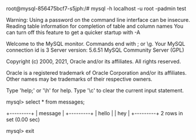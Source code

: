 root@mysql-856475bcf7-s5jph:/# mysql -h localhost -u root -padmin test

Warning: Using a password on the command line interface can be insecure.
Reading table information for completion of table and column names
You can turn off this feature to get a quicker startup with -A

Welcome to the MySQL monitor.  Commands end with ; or \g.
Your MySQL connection id is 3
Server version: 5.6.51 MySQL Community Server (GPL)

Copyright (c) 2000, 2021, Oracle and/or its affiliates. All rights reserved.

Oracle is a registered trademark of Oracle Corporation and/or its
affiliates. Other names may be trademarks of their respective
owners.

Type 'help;' or '\h' for help. Type '\c' to clear the current input statement.


mysql> select * from  messages;

+---------+
| message |
+---------+
| hello   |
| hey     |
+---------+
2 rows in set (0.00 sec)

mysql> exit
